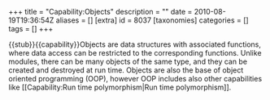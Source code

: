 +++
title = "Capability:Objects"
description = ""
date = 2010-08-19T19:36:54Z
aliases = []
[extra]
id = 8037
[taxonomies]
categories = []
tags = []
+++

{{stub}}{{capability}}Objects are data structures with associated functions, where data access can be restricted to the corresponding functions. Unlike modules, there can be many objects of the same type, and they can be created and destroyed at run time. Objects are also the base of object oriented programming (OOP), however OOP includes also other capabilities like [[Capability:Run time polymorphism|Run time polymorphism]].
